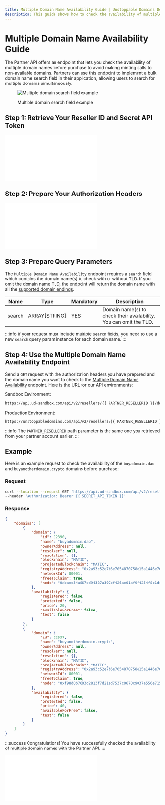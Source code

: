 ```yaml
---
title: Multiple Domain Name Availability Guide | Unstoppable Domains Developer Portal
description: This guide shows how to check the availability of multiple domain names before purchase with your Partner account.
---
```


# Multiple Domain Name Availability Guide

The Partner API offers an endpoint that lets you check the availability of multiple domain names before purchase to avoid making minting calls to non-available domains. Partners can use this endpoint to implement a bulk domain name search field in their application, allowing users to search for multiple domains simultaneously.

<figure>

![Multiple domain search field example](/images/multiple-domain-search-field.png)

<figcaption>Multiple domain search field example</figcaption>
</figure>

## Step 1: Retrieve Your Reseller ID and Secret API Token

<embed src="/snippets/_reseller-id-location.md" />

## Step 2: Prepare Your Authorization Headers

<embed src="/snippets/_auth-headers-preparation.md" />

## Step 3: Prepare Query Parameters

The `Multiple Domain Name Availability` endpoint requires a `search` field which contains the domain name(s) to check with or without TLD. If you omit the domain name TLD, the endpoint will return the domain name with all the [supported domain endings](/developer-toolkit/resolution-integration-methods/resolution-service/endpoints/get-supported-tlds.md).

| Name | Type | Mandatory | Description |
| - | - | - | - |
| search | ARRAY[STRING] | YES | Domain name(s) to check their availability. You can omit the TLD. |

:::info
If your request must include multiple `search` fields, you need to use a new `search` query param instance for each domain name.
:::

## Step 4: Use the Multiple Domain Name Availability Endpoint

Send a `GET` request with the authorization headers you have prepared and the domain name you want to check to the [Multiple Domain Name Availability](https://docs.unstoppabledomains.com/openapi/reference/#tag/domains/paths/~1domains~1/get) endpoint. Here is the URL for our API environments:

Sandbox Environment:

```bash
https://api.ud-sandbox.com/api/v2/resellers/{{ PARTNER_RESELLERID }}/domains?search={{ DOMAIN_TO_CHECK }}
```

Production Environment:

```bash
https://unstoppabledomains.com/api/v2/resellers/{{ PARTNER_RESELLERID }}/domains?search={{ DOMAIN_TO_CHECK }}
```

:::info
The `PARTNER_RESELLERID` path parameter is the same one you retrieved from your partner account earlier.
:::

## Example

Here is an example request to check the availability of the `buyadomain.dao` and `buyanotherdomain.crypto` domains before purchase:

### Request

```bash
curl --location --request GET 'https://api.ud-sandbox.com/api/v2/resellers/{{ PARTNER_RESELLERID }}/domains?search=buyadomain.dao&search=buyanotherdomain.crypto' \
--header 'Authorization: Bearer {{ SECRET_API_TOKEN }}'
```

### Response

```json
{
    "domains": [
        {
            "domain": {
                "id": 12390,
                "name": "buyadomain.dao",
                "ownerAddress": null,
                "resolver": null,
                "resolution": {},
                "blockchain": "MATIC",
                "projectedBlockchain": "MATIC",
                "registryAddress": "0x2a93c52e7b6e7054870758e15a1446e769edfb93",
                "networkId": 80001,
                "freeToClaim": true,
                "node": "0xbaee34a867ed94387a307bf426ae01af9f4254f8c1dc2c633c577278df0d6454"
            },
            "availability": {
                "registered": false,
                "protected": false,
                "price": 20,
                "availableForFree": false,
                "test": false
            }
        },
        {
            "domain": {
                "id": 12537,
                "name": "buyanotherdomain.crypto",
                "ownerAddress": null,
                "resolver": null,
                "resolution": {},
                "blockchain": "MATIC",
                "projectedBlockchain": "MATIC",
                "registryAddress": "0x2a93c52e7b6e7054870758e15a1446e769edfb93",
                "networkId": 80001,
                "freeToClaim": true,
                "node": "0xf98d0b7603d2813f7d21ad7537c0670c9037a556e715e9fb572c7a87e5e854b4"
            },
            "availability": {
                "registered": false,
                "protected": false,
                "price": 40,
                "availableForFree": false,
                "test": false
            }
        }
    ]
}
```

:::success Congratulations!
You have successfully checked the availability of multiple domain names with the Partner API.
:::

<embed src="/snippets/_discord.md" />

